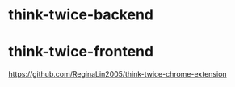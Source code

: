 # think-twice-backend


# think-twice-frontend
https://github.com/ReginaLin2005/think-twice-chrome-extension
